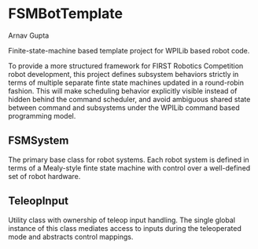 # FSMBotTemplate
Arnav Gupta

Finite-state-machine based template project for WPILib based robot code.

To provide a more structured framework for FIRST Robotics Competition robot development, this project defines subsystem behaviors strictly in terms of multiple separate finte state machines updated in a round-robin fashion. This will make scheduling behavior explicitly visible instead of hidden behind the command scheduler, and avoid ambiguous shared state between command and subsystems under the WPILib command based programming model.

## FSMSystem
The primary base class for robot systems. Each robot system is defined in terms of a Mealy-style finte state machine with control over a well-defined set of robot hardware. 

## TeleopInput
Utility class with ownership of teleop input handling. The single global instance of this class mediates access to inputs during the teleoperated mode and abstracts control mappings.